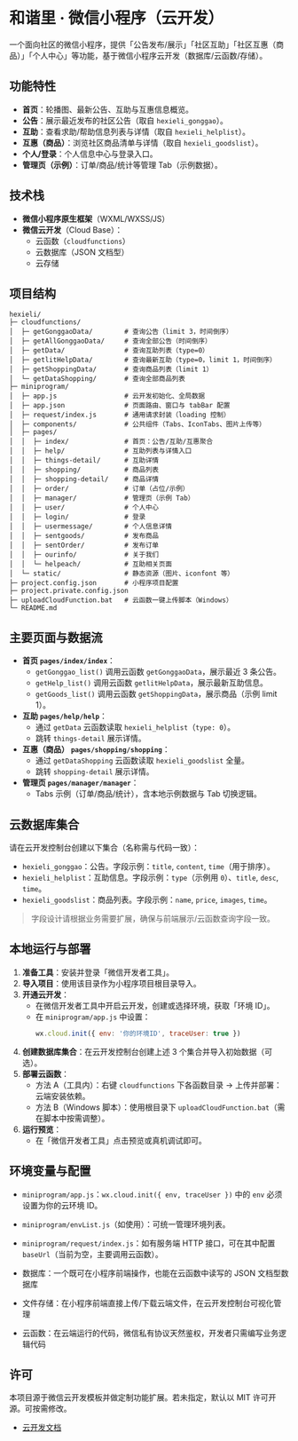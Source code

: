 # 和谐里 · 微信小程序（云开发）

一个面向社区的微信小程序，提供「公告发布/展示」「社区互助」「社区互惠（商品）」「个人中心」等功能，基于微信小程序云开发（数据库/云函数/存储）。

## 功能特性
- **首页**：轮播图、最新公告、互助与互惠信息概览。
- **公告**：展示最近发布的社区公告（取自 `hexieli_gonggao`）。
- **互助**：查看求助/帮助信息列表与详情（取自 `hexieli_helplist`）。
- **互惠（商品）**：浏览社区商品清单与详情（取自 `hexieli_goodslist`）。
- **个人/登录**：个人信息中心与登录入口。
- **管理页（示例）**：订单/商品/统计等管理 Tab（示例数据）。

## 技术栈
- **微信小程序原生框架**（WXML/WXSS/JS）
- **微信云开发**（Cloud Base）：
  - 云函数（`cloudfunctions`）
  - 云数据库（JSON 文档型）
  - 云存储

## 项目结构
```text
hexieli/
├─ cloudfunctions/
│  ├─ getGonggaoData/        # 查询公告（limit 3，时间倒序）
│  ├─ getAllGonggaoData/     # 查询全部公告（时间倒序）
│  ├─ getData/               # 查询互助列表（type=0）
│  ├─ getlitHelpData/        # 查询最新互助（type=0，limit 1，时间倒序）
│  ├─ getShoppingData/       # 查询商品列表（limit 1）
│  └─ getDataShopping/       # 查询全部商品列表
├─ miniprogram/
│  ├─ app.js                 # 云开发初始化、全局数据
│  ├─ app.json               # 页面路由、窗口与 tabBar 配置
│  ├─ request/index.js       # 通用请求封装（loading 控制）
│  ├─ components/            # 公共组件（Tabs、IconTabs、图片上传等）
│  ├─ pages/
│  │  ├─ index/              # 首页：公告/互助/互惠聚合
│  │  ├─ help/               # 互助列表与详情入口
│  │  ├─ things-detail/      # 互助详情
│  │  ├─ shopping/           # 商品列表
│  │  ├─ shopping-detail/    # 商品详情
│  │  ├─ order/              # 订单（占位/示例）
│  │  ├─ manager/            # 管理页（示例 Tab）
│  │  ├─ user/               # 个人中心
│  │  ├─ login/              # 登录
│  │  ├─ usermessage/        # 个人信息详情
│  │  ├─ sentgoods/          # 发布商品
│  │  ├─ sentOrder/          # 发布订单
│  │  ├─ ourinfo/            # 关于我们
│  │  └─ helpeach/           # 互助相关页面
│  └─ static/                # 静态资源（图片、iconfont 等）
├─ project.config.json       # 小程序项目配置
├─ project.private.config.json
├─ uploadCloudFunction.bat   # 云函数一键上传脚本（Windows）
└─ README.md
```

## 主要页面与数据流
- **首页 `pages/index/index`**：
  - `getGonggao_list()` 调用云函数 `getGonggaoData`，展示最近 3 条公告。
  - `getHelp_list()` 调用云函数 `getlitHelpData`，展示最新互助信息。
  - `getGoods_list()` 调用云函数 `getShoppingData`，展示商品（示例 limit 1）。
- **互助 `pages/help/help`**：
  - 通过 `getData` 云函数读取 `hexieli_helplist`（`type: 0`）。
  - 跳转 `things-detail` 展示详情。
- **互惠（商品） `pages/shopping/shopping`**：
  - 通过 `getDataShopping` 云函数读取 `hexieli_goodslist` 全量。
  - 跳转 `shopping-detail` 展示详情。
- **管理页 `pages/manager/manager`**：
  - Tabs 示例（订单/商品/统计），含本地示例数据与 Tab 切换逻辑。

## 云数据库集合
请在云开发控制台创建以下集合（名称需与代码一致）：
- `hexieli_gonggao`：公告。字段示例：`title`, `content`, `time`（用于排序）。
- `hexieli_helplist`：互助信息。字段示例：`type`（示例用 `0`）、`title`, `desc`, `time`。
- `hexieli_goodslist`：商品列表。字段示例：`name`, `price`, `images`, `time`。

> 字段设计请根据业务需要扩展，确保与前端展示/云函数查询字段一致。

## 本地运行与部署
1. **准备工具**：安装并登录「微信开发者工具」。
2. **导入项目**：使用该目录作为小程序项目根目录导入。
3. **开通云开发**：
   - 在微信开发者工具中开启云开发，创建或选择环境，获取「环境 ID」。
   - 在 `miniprogram/app.js` 中设置：
     ```js
     wx.cloud.init({ env: '你的环境ID', traceUser: true })
     ```
4. **创建数据库集合**：在云开发控制台创建上述 3 个集合并导入初始数据（可选）。
5. **部署云函数**：
   - 方法 A（工具内）：右键 `cloudfunctions` 下各函数目录 → 上传并部署：云端安装依赖。
   - 方法 B（Windows 脚本）：使用根目录下 `uploadCloudFunction.bat`（需在脚本中按需调整）。
6. **运行预览**：
   - 在「微信开发者工具」点击预览或真机调试即可。

## 环境变量与配置
- `miniprogram/app.js`：`wx.cloud.init({ env, traceUser })` 中的 `env` 必须设置为你的云环境 ID。
- `miniprogram/envList.js`（如使用）：可统一管理环境列表。
- `miniprogram/request/index.js`：如有服务端 HTTP 接口，可在其中配置 `baseUrl`（当前为空，主要调用云函数）。

- 数据库：一个既可在小程序前端操作，也能在云函数中读写的 JSON 文档型数据库
- 文件存储：在小程序前端直接上传/下载云端文件，在云开发控制台可视化管理
- 云函数：在云端运行的代码，微信私有协议天然鉴权，开发者只需编写业务逻辑代码

## 许可
本项目源于微信云开发模板并做定制功能扩展。若未指定，默认以 MIT 许可开源。可按需修改。

- [云开发文档](https://developers.weixin.qq.com/miniprogram/dev/wxcloud/basis/getting-started.html)


